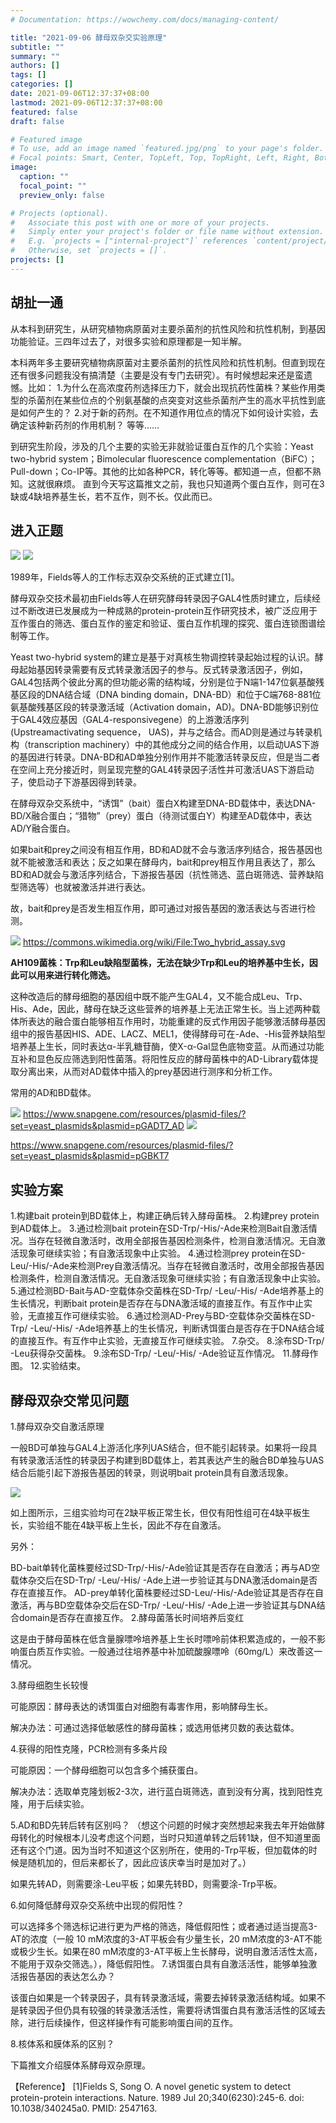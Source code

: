 ```yaml
---
# Documentation: https://wowchemy.com/docs/managing-content/

title: "2021-09-06 酵母双杂交实验原理"
subtitle: ""
summary: ""
authors: []
tags: []
categories: []
date: 2021-09-06T12:37:37+08:00
lastmod: 2021-09-06T12:37:37+08:00
featured: false
draft: false

# Featured image
# To use, add an image named `featured.jpg/png` to your page's folder.
# Focal points: Smart, Center, TopLeft, Top, TopRight, Left, Right, BottomLeft, Bottom, BottomRight.
image:
  caption: ""
  focal_point: ""
  preview_only: false

# Projects (optional).
#   Associate this post with one or more of your projects.
#   Simply enter your project's folder or file name without extension.
#   E.g. `projects = ["internal-project"]` references `content/project/deep-learning/index.md`.
#   Otherwise, set `projects = []`.
projects: []
---
```


## 胡扯一通

从本科到研究生，从研究植物病原菌对主要杀菌剂的抗性风险和抗性机制，到基因功能验证。三四年过去了，对很多实验和原理都是一知半解。


本科两年多主要研究植物病原菌对主要杀菌剂的抗性风险和抗性机制。但直到现在还有很多问题我没有搞清楚（主要是没有专门去研究）。有时候想起来还是蛮遗憾。比如：
1.为什么在高浓度药剂选择压力下，就会出现抗药性菌株？某些作用类型的杀菌剂在某些位点的个别氨基酸的点突变对这些杀菌剂产生的高水平抗性到底是如何产生的？
2.对于新的药剂。在不知道作用位点的情况下如何设计实验，去确定该种新药剂的作用机制？
等等……


到研究生阶段，涉及的几个主要的实验无非就验证蛋白互作的几个实验：Yeast two-hybrid system；Bimolecular fluorescence complementation（BiFC）；Pull-down；Co-IP等。其他的比如各种PCR，转化等等。都知道一点，但都不熟知。这就很麻烦。
直到今天写这篇推文之前，我也只知道两个蛋白互作，则可在3缺或4缺培养基生长，若不互作，则不长。仅此而已。




## 进入正题

![](p1.png)
![](p2.png)

1989年，Fields等人的工作标志双杂交系统的正式建立[1]。

酵母双杂交技术最初由Fields等人在研究酵母转录因子GAL4性质时建立，后续经过不断改进已发展成为一种成熟的protein-protein互作研究技术，被广泛应用于互作蛋白的筛选、蛋白互作的鉴定和验证、蛋白互作机理的探究、蛋白连锁图谱绘制等工作。

Yeast two-hybrid system的建立是基于对真核生物调控转录起始过程的认识。酵母起始基因转录需要有反式转录激活因子的参与。反式转录激活因子，例如，GAL4包括两个彼此分离的但功能必需的结构域，分别是位于N端1-147位氨基酸残基区段的DNA结合域（DNA binding domain，DNA-BD）和位于C端768-881位氨基酸残基区段的转录激活域（Activation domain，AD)。DNA-BD能够识别位于GAL4效应基因（GAL4-responsivegene）的上游激活序列(Upstreamactivating sequence， UAS)，并与之结合。而AD则是通过与转录机构（transcription machinery）中的其他成分之间的结合作用，以启动UAS下游的基因进行转录。DNA-BD和AD单独分别作用并不能激活转录反应，但是当二者在空间上充分接近时，则呈现完整的GAL4转录因子活性并可激活UAS下游启动子，使启动子下游基因得到转录。

在酵母双杂交系统中，“诱饵”（bait）蛋白X构建至DNA-BD载体中，表达DNA-BD/X融合蛋白；“猎物”（prey）蛋白（待测试蛋白Y）构建至AD载体中，表达AD/Y融合蛋白。

如果bait和prey之间没有相互作用，BD和AD就不会与激活序列结合，报告基因也就不能被激活和表达；反之如果在酵母内，bait和prey相互作用且表达了，那么BD和AD就会与激活序列结合，下游报告基因（抗性筛选、蓝白斑筛选、营养缺陷型筛选等）也就被激活并进行表达。

故，bait和prey是否发生相互作用，即可通过对报告基因的激活表达与否进行检测。


![](p3.png)
https://commons.wikimedia.org/wiki/File:Two_hybrid_assay.svg


**AH109菌株：Trp和Leu缺陷型菌株，无法在缺少Trp和Leu的培养基中生长，因此可以用来进行转化筛选。**

这种改造后的酵母细胞的基因组中既不能产生GAL4，又不能合成Leu、Trp、His、Ade，因此，酵母在缺乏这些营养的培养基上无法正常生长。当上述两种载体所表达的融合蛋白能够相互作用时，功能重建的反式作用因子能够激活酵母基因组中的报告基因HIS、ADE、LACZ、MEL1，使得酵母可在-Ade、-His营养缺陷型培养基上生长，同时表达α-半乳糖苷酶，使X-α-Gal显色底物变蓝。从而通过功能互补和显色反应筛选到阳性菌落。将阳性反应的酵母菌株中的AD-Library载体提取分离出来，从而对AD载体中插入的prey基因进行测序和分析工作。



常用的AD和BD载体。


![](p4.png) 
https://www.snapgene.com/resources/plasmid-files/?set=yeast_plasmids&plasmid=pGADT7_AD
![](p5.png)


https://www.snapgene.com/resources/plasmid-files/?set=yeast_plasmids&plasmid=pGBKT7



## 实验方案

1.构建bait protein到BD载体上，构建正确后转入酵母菌株。
2.构建prey protein到AD载体上。
3.通过检测bait protein在SD-Trp/-His/-Ade来检测Bait自激活情况。当存在轻微自激活时，改用全部报告基因检测条件，检测自激活情况。无自激活现象可继续实验；有自激活现象中止实验。
4.通过检测prey protein在SD-Leu/-His/-Ade来检测Prey自激活情况。当存在轻微自激活时，改用全部报告基因检测条件，检测自激活情况。无自激活现象可继续实验；有自激活现象中止实验。
5.通过检测BD-Bait与AD-空载体杂交菌株在SD-Trp/ -Leu/-His/ -Ade培养基上的生长情况，判断bait protein是否存在与DNA激活域的直接互作。有互作中止实验，无直接互作可继续实验。
6.通过检测AD-Prey与BD-空载体杂交菌株在SD-Trp/ -Leu/-His/ -Ade培养基上的生长情况，判断诱饵蛋白是否存在于DNA结合域的直接互作。有互作中止实验，无直接互作可继续实验。
7.杂交。
8.涂布SD-Trp/ -Leu获得杂交菌株。
9.涂布SD-Trp/ -Leu/-His/ -Ade验证互作情况。
11.酵母作图。
12.实验结束。



## 酵母双杂交常见问题

1.酵母双杂交自激活原理

一般BD可单独与GAL4上游活化序列UAS结合，但不能引起转录。如果将一段具有转录激活活性的转录因子构建到BD载体上，若其表达产生的融合BD单独与UAS结合后能引起下游报告基因的转录，则说明bait protein具有自激活现象。

![](p6.png)

如上图所示，三组实验均可在2缺平板正常生长，但仅有阳性组可在4缺平板生长，实验组不能在4缺平板上生长，因此不存在自激活。

另外：

BD-bait单转化菌株要经过SD-Trp/-His/-Ade验证其是否存在自激活；再与AD空载体杂交后在SD-Trp/ -Leu/-His/ -Ade上进一步验证其与DNA激活domain是否存在直接互作。
AD-prey单转化菌株要经过SD-Leu/-His/-Ade验证其是否存在自激活，再与BD空载体杂交后在SD-Trp/ -Leu/-His/ -Ade上进一步验证其与DNA结合domain是否存在直接互作。
2.酵母菌落长时间培养后变红

这是由于酵母菌株在低含量腺嘌呤培养基上生长时嘌呤前体积累造成的，一般不影响蛋白质互作实验。一般通过往培养基中补加硫酸腺嘌呤（60mg/L）来改善这一情况。

3.酵母细胞生长较慢

可能原因：酵母表达的诱饵蛋白对细胞有毒害作用，影响酵母生长。

解决办法：可通过选择低敏感性的酵母菌株；或选用低拷贝数的表达载体。

4.获得的阳性克隆，PCR检测有多条片段

可能原因：一个酵母细胞可以包含多个捕获蛋白。

解决办法：选取单克隆划板2-3次，进行蓝白斑筛选，直到没有分离，找到阳性克隆，用于后续实验。

5.AD和BD先转后转有区别吗？
（想这个问题的时候才突然想起来我去年开始做酵母转化的时候根本儿没考虑这个问题，当时只知道单转之后转1缺，但不知道里面还有这个门道。因为当时不知道这个区别所在，使用的-Trp平板，但加载体的时候是随机加的，但后来都长了，因此应该庆幸当时是加对了。）    

如果先转AD，则需要涂-Leu平板；如果先转BD，则需要涂-Trp平板。    

6.如何降低酵母双杂交系统中出现的假阳性？

可以选择多个筛选标记进行更为严格的筛选，降低假阳性；或者通过适当提高3-AT的浓度（一般 10 mM浓度的3-AT平板会有少量生长，20 mM浓度的3-AT不能或极少生长。如果在80 mM浓度的3-AT平板上生长酵母，说明自激活活性太高，不能用于双杂交筛选。），降低假阳性。
7.诱饵蛋白具有自激活活性，能够单独激活报告基因的表达怎么办？

该蛋白如果是一个转录因子，具有转录激活域，需要去掉转录激活结构域。如果不是转录因子但仍具有较强的转录激活活性，需要将诱饵蛋白具有激活活性的区域去除，进行后续操作，但这样操作有可能影响蛋白间的互作。

8.核体系和膜体系的区别？

下篇推文介绍膜体系酵母双杂原理。



【Reference】
[1]Fields S, Song O. A novel genetic system to detect protein-protein interactions. Nature. 1989 Jul 20;340(6230):245-6. doi: 10.1038/340245a0. PMID: 2547163.



